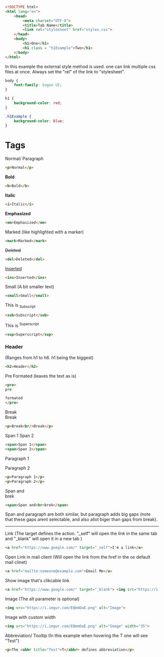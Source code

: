 ```html
<!DOCTYPE html>
<html lang="en">
    <head>
        <meta charset="UTF-8">
        <title>Tab Name</title>
        <link rel="stylesheet" href="styles.css">
    </head>
    <body>
        <h1>One</h1>
        <h1 class = "h1Example">Two</h1>
    </body>
</html>    
```
In this example the external style method is used. one can link multiple css files at once. Always set the "rel" of the link to "stylesheet".

```css
body {
    font-family: Segoe UI;
}

h1 {
    background-color: red;
}

.h1Example {
    background-color: blue;
}

```

# Tags
Normal/ Paragraph
```html
<p>Normal</p>
```
**Bold**
```html
<b>Bold</b>
```
__Italic__
```html
<i>Italic</i>
```
__Emphasized__
```html
<em>Emphasized</em>
```
Marked (like highlighted with a marker)
```html
<mark>Marked</mark>
```
~~Deleted~~
```html
<del>Deleted</del>
```
<ins>Inserted</ins>
```html
<ins>Inserted</ins>
```
Small (A bit smaller text)
```html
<small>Small</small>
```
This is <sub>Subscript</sub>
```html
<sub>Subscript</sub>
```
This is <sup>Superscript</sup>
```html
<sup>Superscript</sup>
```
<h3>Header</h3> (Ranges from h1 to h6. h1 being the biggest)

```html
<h2>Header</h2>
```

Pre Formated (leaves the text as is)
```html
<pre>
pre 

formated
</pre>
```

Break<br>Break
```html
<p>Break<br/>Break</p>
```

<span>Span 1</span>
<span>Span 2</span>

```html
<span>Span 1</span>
<span>Span 2</span>
```

<p>Paragraph 1</p>
<p>Paragraph 2</p>

```html
<p>Paragraph 1</p>
<p>Paragraph 2</p>
```

<span>Span and<br>brek</span>

```html
<span>Span and<br>brek</span>
```

Span and paragraph are both similar, but paragraph adds big gaps (note that these gaps arent selectable, and also allot biger than gaps from break).

---

Link (The target defines the action. "_self" will open the link in the same tab and "_blank" will open it in a new tab  )
```html
<a href="https://www.google.com/" target="_self">I'm a link</a>
```

Open Link in mail client (Will open the link from the href in the os default mail clinet)
```html
<a href="mailto:someone@example.com">Email Me</a>
```

Show image that's clikcable link
```html
<a href="https://www.google.com/" target="_blank"> <img src="https://i.imgur.com/xZTQEP9.png" alt="Image"> </a>
```

Image (The alt parameter is optional)
```html
<img src="https://i.imgur.com/EQmmDaE.png" alt="Image">
```

Image with custom width
```html
<img src="https://i.imgur.com/EQmmDaE.png" alt="Image" width="35">
```

Abbreviation/ Tooltip (In this example when hovering the T one will see "Test")
```html
<p>The <abbr title="Test">T</abbr> defines abbreviation</p>
```

```html
```
```html
```
```html
```
